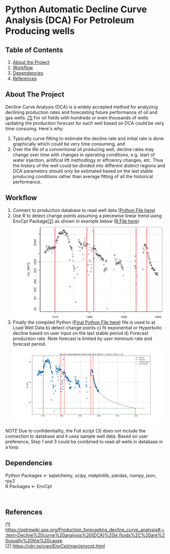 # Python Automatic Decline Curve Analysis (DCA) For Petroleum Producing wells

## Table of Contents
1. [About the Project](#about-the-project)
2. [Workflow](#workflow)
3. [Dependencies](#dependencies)
4. [References](#references)

## About The Project
Decline Curve Analysis (DCA) is a widely accepted method for analyzing declining production rates and forecasting future performance of oil and gas wells. [[1]](#ref-1) For oil fields with hundreds or even thousands of wells updating the production forecast for each well based on DCA could be very time consuimg. Here's why:
1. Typically curve fitting to estimate the decline rate and initial rate is done graphically which could be very time consuming, and
2. Over the life of a conventional oil producing well, decline rates may change over time with changes in operating conditions, e.g. start of water injection, aritifical lift methodlogy or effciency changes, etc. Thus the history of the well could be divided into different distinct regions and DCA parameters should only be estimated based on the last stable producing conditions rather than average fitting of all the historical performance.

## Workflow
1. Connect to production database to read well data ([Python File here](https://github.com/Yous3ry/Python_Automated_DCA/blob/main/DB_Connect.py))
2. Use R to detect change points assuming a piecewise linear trend using EnvCpt Package[[2]](#ref-2) as shown in example below ([R File here](https://github.com/Yous3ry/Python_Automated_DCA/blob/main/Change_Detection.R))
![alt text](https://github.com/Yous3ry/Python_Automated_DCA/blob/main/Sample_Well_1_ChangeDetection.png)
3. Finally the compiled Python ([Final Python File here](https://github.com/Yous3ry/Python_Automated_DCA/blob/main/Python_DCA.py)) file is used to a) Load Well Data b) detect change points c) fit exponential or Hyperbolic decline based on user input on the last stable period d) Forecast production rate. Note forecast is limited by user minimum rate and forecast period.
![alt_text](https://github.com/Yous3ry/Python_Automated_DCA/blob/main/Sample_Well_1_Forecast_Results.png)

*NOTE* Due to confidentiality, the Full script (3) does not include the connection to database and it uses sample well data. Based on user preference, Step 1 and 3 could be combined to read all wells in database in a loop.

## Dependencies
Python Packages <- sqlalchemy, scipy, matplotlib, pandas, numpy, json, rpy2\
R Packages <- EnvCpt

<br>

## References
<a id="ref-1">[1]</a> 
https://petrowiki.spe.org/Production_forecasting_decline_curve_analysis#:~:text=Decline%20curve%20analysis%20(DCA)%20is,fluids%2C%20are%20usually%20the%20cause.
<br>
<a id="ref-1">[2]</a> 
https://rdrr.io/cran/EnvCpt/man/envcpt.html
